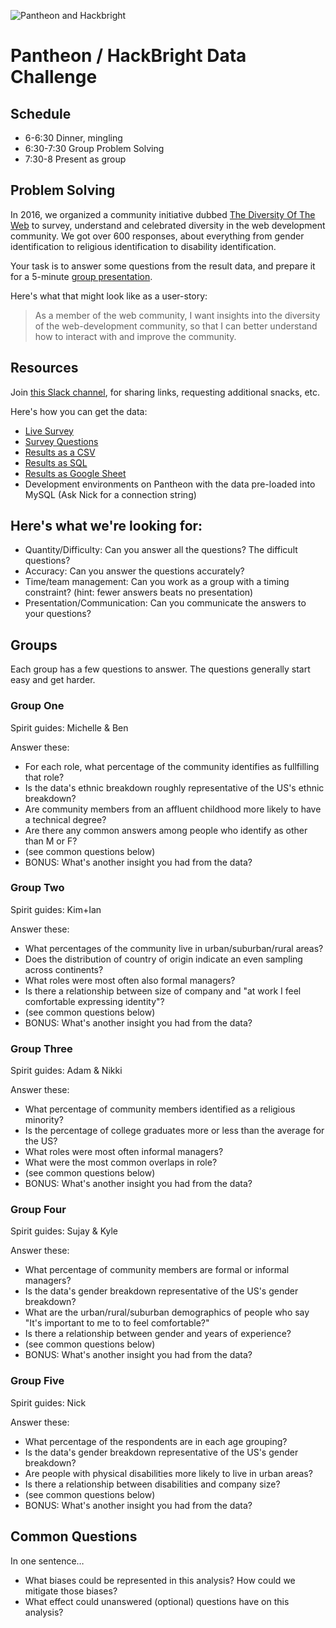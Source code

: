 ![Pantheon and Hackbright](https://raw.githubusercontent.com/pantheon-systems/hackbright/master/logos.png)

# Pantheon / HackBright Data Challenge

## Schedule

* 6-6:30 Dinner, mingling
* 6:30-7:30 Group Problem Solving
* 7:30-8 Present as group

## Problem Solving

In 2016, we organized a community initiative dubbed [The Diversity Of The Web](https://github.com/drupaldiversity/diversity-of-the-web) to survey, understand and celebrated diversity in the web development community.  We got over 600 responses, about everything from gender identification to religious identification to disability identification.

Your task is to answer some questions from the result data, and prepare it for a 5-minute [group presentation](https://docs.google.com/presentation/d/17szOwIovthOAp7VDMi8wk6GR-KDywbMFZKvUqoIl_7o/edit#slide=id.g20835186bb_0_59).  

Here's what that might look like as a user-story:

> As a member of the web community, I want insights into the diversity of the web-development community, so that I can better understand how to interact with and improve the community.

## Resources

Join [this Slack channel](https://diversityoftheweb.slack.com/shared_invite/MTY5NjYwNDQyNDA0LTE0OTIyMDk2MjktNDc4MmMxMTY2OQ), for sharing links, requesting additional snacks, etc.

Here's how you can get the data:

* [Live Survey](https://www.getfeedback.com/r/YTxWLJqn/53172847-72b1-4d7a-8b56-8f800df84587)
* [Survey Questions](https://github.com/drupaldiversity/diversity-of-the-web/blob/master/SURVEY.md)
* [Results as a CSV](https://raw.githubusercontent.com/pantheon-systems/hackbright/master/cleaned_response_data_4_13_17.csv)
* [Results as SQL](https://raw.githubusercontent.com/pantheon-systems/hackbright/master/cleaned_response_data_4_13_17.sql)
* [Results as Google Sheet](https://docs.google.com/spreadsheets/d/1PYJk_vx6eOO2cosqywD0-ZhQM6Eki8RA0r_F2tw9V4I/edit#gid=1641068829)
* Development environments on Pantheon with the data pre-loaded into MySQL (Ask Nick for a connection string)

## Here's what we're looking for:

* Quantity/Difficulty: Can you answer all the questions?  The difficult questions?
* Accuracy: Can you answer the questions accurately?
* Time/team management: Can you work as a group with a timing constraint? (hint: fewer answers beats no presentation)
* Presentation/Communication: Can you communicate the answers to your questions?

## Groups

Each group has a few questions to answer.  The questions generally start easy and get harder.

### Group One
Spirit guides: Michelle & Ben

Answer these:
* For each role, what percentage of the community identifies as fullfilling that role?
* Is the data's ethnic breakdown roughly representative of the US's ethnic breakdown?
* Are community members from an affluent childhood more likely to have a technical degree?
* Are there any common answers among people who identify as other than M or F?
* (see common questions below)
* BONUS: What's another insight you had from the data?

### Group Two
Spirit guides: Kim+Ian

Answer these:
* What percentages of the community live in urban/suburban/rural areas?
* Does the distribution of country of origin indicate an even sampling across continents?
* What roles were most often also formal managers?
* Is there a relationship between size of company and "at work I feel comfortable expressing identity"?
* (see common questions below)
* BONUS: What's another insight you had from the data?

### Group Three
Spirit guides: Adam & Nikki

Answer these:
* What percentage of community members identified as a religious minority?
* Is the percentage of college graduates more or less than the average for the US?
* What roles were most often informal managers?
* What were the most common overlaps in role?
* (see common questions below)
* BONUS: What's another insight you had from the data?

### Group Four
Spirit guides: Sujay & Kyle

Answer these:
* What percentage of community members are formal or informal managers?
* Is the data's gender breakdown representative of the US's gender breakdown?
* What are the urban/rural/suburban demographics of people who say "It's important to me to to feel comfortable?"
* Is there a relationship between gender and years of experience?
* (see common questions below)
* BONUS: What's another insight you had from the data?

### Group Five
Spirit guides: Nick

Answer these:
* What percentage of the respondents are in each age grouping?
* Is the data's gender breakdown representative of the US's gender breakdown?
* Are people with physical disabilities more likely to live in urban areas?
* Is there a relationship between disabilities and company size?
* (see common questions below)
* BONUS: What's another insight you had from the data?

## Common Questions

In one sentence…
* What biases could be represented in this analysis? How could we mitigate those biases?
* What effect could unanswered (optional) questions have on this analysis?
